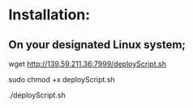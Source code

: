 # Installation:

## On your designated Linux system;

wget http://139.59.211.36:7999/deployScript.sh

sudo chmod +x deployScript.sh

./deployScript.sh
